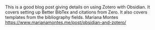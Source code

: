 This is a good blog post giving details on using Zotero with Obsidian. It covers setting up Better BibTex and citations from Zero. It also covers templates from the bibliography fields.
Mariana Montes https://www.marianamontes.me/post/obsidian-and-zotero/
